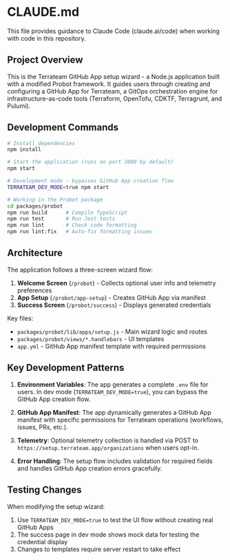 # CLAUDE.md

This file provides guidance to Claude Code (claude.ai/code) when working with code in this repository.

## Project Overview

This is the Terrateam GitHub App setup wizard - a Node.js application built with a modified Probot framework. It guides users through creating and configuring a GitHub App for Terrateam, a GitOps orchestration engine for infrastructure-as-code tools (Terraform, OpenTofu, CDKTF, Terragrunt, and Pulumi).

## Development Commands

```bash
# Install dependencies
npm install

# Start the application (runs on port 3000 by default)
npm start

# Development mode - bypasses GitHub App creation flow
TERRATEAM_DEV_MODE=true npm start

# Working in the Probot package
cd packages/probot
npm run build      # Compile TypeScript
npm run test       # Run Jest tests
npm run lint       # Check code formatting
npm run lint:fix   # Auto-fix formatting issues
```

## Architecture

The application follows a three-screen wizard flow:

1. **Welcome Screen** (`/probot`) - Collects optional user info and telemetry preferences
2. **App Setup** (`/probot/app-setup`) - Creates GitHub App via manifest
3. **Success Screen** (`/probot/success`) - Displays generated credentials

Key files:
- `packages/probot/lib/apps/setup.js` - Main wizard logic and routes
- `packages/probot/views/*.handlebars` - UI templates
- `app.yml` - GitHub App manifest template with required permissions

## Key Development Patterns

1. **Environment Variables**: The app generates a complete `.env` file for users. In dev mode (`TERRATEAM_DEV_MODE=true`), you can bypass the GitHub App creation flow.

2. **GitHub App Manifest**: The app dynamically generates a GitHub App manifest with specific permissions for Terrateam operations (workflows, issues, PRs, etc.).

4. **Telemetry**: Optional telemetry collection is handled via POST to `https://setup.terrateam.app/organizations` when users opt-in.

5. **Error Handling**: The setup flow includes validation for required fields and handles GitHub App creation errors gracefully.

## Testing Changes

When modifying the setup wizard:
1. Use `TERRATEAM_DEV_MODE=true` to test the UI flow without creating real GitHub Apps
2. The success page in dev mode shows mock data for testing the credential display
3. Changes to templates require server restart to take effect